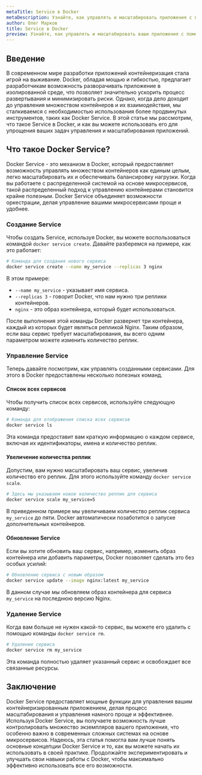 ```yaml
---
metaTitle: Service в Docker
metaDescription: Узнайте, как управлять и масштабировать приложения с помощью Services в Docker- мы расскажем о создании, настройке и возможностях Services
author: Олег Марков
title: Service в Docker
preview: Узнайте, как управлять и масштабировать ваши приложения с помощью Services в Docker- мы расскажем о создании, настройке и возможностях этого инструмента
---
```


## Введение

В современном мире разработки приложений контейнеризация стала игрой на выживание. Docker, обладая мощью и гибкостью, предлагает разработчикам возможность разворачивать приложение в изолированной среде, что позволяет значительно ускорить процесс развертывания и минимизировать риски. Однако, когда дело доходит до управления множеством контейнеров и их взаимодействия, мы сталкиваемся с необходимостью использования более продвинутых инструментов, таких как Docker Service. В этой статье мы рассмотрим, что такое Service в Docker, и как вы можете использовать его для упрощения ваших задач управления и масштабирования приложений.

## Что такое Docker Service?

Docker Service - это механизм в Docker, который предоставляет возможность управлять множеством контейнеров как единым целым, легко масштабировать их и обеспечивать балансировку нагрузки. Когда вы работаете с распределенной системой на основе микросервисов, такой распределенный подход к управлению контейнерами становится крайне полезным. Docker Service объединяет возможности оркестрации, делая управление вашими микросервисами проще и удобнее.

### Создание Service

Чтобы создать Service, используя Docker, вы можете воспользоваться командой `docker service create`. Давайте разберемся на примере, как это работает:

```bash
# Команда для создания нового сервиса
docker service create --name my_service --replicas 3 nginx
```

В этом примере:

- `--name my_service` - указывает имя сервиса.
- `--replicas 3` - говорит Docker, что нам нужно три реплики контейнеров.
- `nginx` - это образ контейнера, который будет использоваться.

После выполнения этой команды Docker развернет три контейнера, каждый из которых будет являться репликой Nginx. Таким образом, если ваш сервис требует масштабирования, вы всего одним параметром можете изменить количество реплик.

### Управление Service

Теперь давайте посмотрим, как управлять созданными сервисами. Для этого в Docker предоставлены несколько полезных команд.

#### Список всех сервисов

Чтобы получить список всех сервисов, используйте следующую команду:

```bash
# Команда для отображения списка всех сервисов
docker service ls
```

Эта команда предоставит вам краткую информацию о каждом сервисе, включая их идентификаторы, имена и количество реплик.

#### Увеличение количества реплик

Допустим, вам нужно масштабировать ваш сервис, увеличив количество его реплик. Для этого используйте команду `docker service scale`.

```bash
# Здесь мы указываем новое количество реплик для сервиса
docker service scale my_service=5
```

В приведенном примере мы увеличиваем количество реплик сервиса `my_service` до пяти. Docker автоматически позаботится о запуске дополнительных контейнеров.

#### Обновление Service

Если вы хотите обновить ваш сервис, например, изменить образ контейнера или добавить параметры, Docker позволяет сделать это без особых усилий:

```bash
# Обновление сервиса с новым образом
docker service update --image nginx:latest my_service
```

В данном случае мы обновляем образ контейнера для сервиса `my_service` на последнюю версию Nginx.

### Удаление Service

Когда вам больше не нужен какой-то сервис, вы можете его удалить с помощью команды `docker service rm`.

```bash
# Удаление сервиса
docker service rm my_service
```

Эта команда полностью удаляет указанный сервис и освобождает все связанные ресурсы.

## Заключение

Docker Service предоставляет мощные функции для управления вашим контейнеризированным приложением, делая процесс масштабирования и управления намного проще и эффективнее. Используя Docker Service, вы получаете возможность лучше контролировать множество экземпляров вашего приложения, что особенно важно в современных сложных системах на основе микросервисов. Надеюсь, эта статья помогла вам лучше понять основные концепции Docker Service и то, как вы можете начать их использовать в своей практике. Продолжайте экспериментировать и улучшать свои навыки работы с Docker, чтобы максимально эффективно использовать все его возможности.